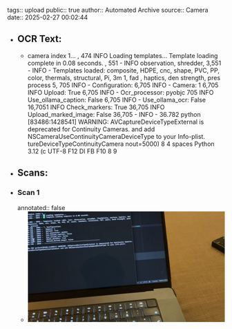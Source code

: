 tags:: upload
public:: true
author:: Automated Archive
source:: Camera
date:: 2025-02-27 00:02:44

- ## OCR Text:
	- camera
	  index
	  1...
	  , 474
	  INFO
	  Loading templates...
	  Template loading
	  complete in 0.08 seconds.
	  , 551 -
	  INFO
	  observation, shredder,
	  3,551 - INFO - Templates loaded:
	  composite, HDPE, cnc, shape,
	  PVC,
	  PP, color, thermals, structural, Pi, 3m 1, fad ,
	  haptics,
	  den
	  strength,
	  pres
	  process
	  5, 705
	  INFO -
	  Configuration:
	  6,705
	  INFO -
	  Camera: 1
	  6,705
	  INFO
	  Upload:
	  True
	  6,705
	  INFO -
	  Ocr_processor: pyobjc
	  705
	  INFO
	  Use_ollama_caption: False
	  6,705
	  INFO -
	  Use_ollama_ocr: False
	  16,7051
	  INFO
	  Check_markers:
	  True
	  36,705
	  INFO
	  Upload_marked_image: False
	  36,705 - INFO -
	  36.782
	  python [83486:1428541]
	  WARNING: AVCaptureDeviceTypeExternal is deprecated for Continuity Cameras.
	  and add NSCameraUseContinuityCameraDeviceType to your Info-plist.
	  tureDeviceTypeContinuityCamera
	  nout=5000)
	  8
	  4 spaces
	  Python 3.12 (c
	  UTF-8
	  F12
	  DI
	  FB
	  F10
	  8
	  9
- ## Scans:
- ### Scan 1
  annotated:: false
	- ![./assets/scans/2025-02-27T00-02-44-8284.jpg](./assets/scans/2025-02-27T00-02-44-8284.jpg)